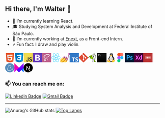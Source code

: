  Hi there, I'm Walter 👋
---

- 🌱 I’m currently learning React.
- 🎓 Studying System Analysis and Development at Federal Institute of São Paulo.
- 🔭 I’m currently working at <a href="https://enext.com.br/" target="_blank">Enext<a/>, as a Front-end Intern.
- ⚡ Fun fact: I draw and play violin.

<img width="30" src="/assets/html.png"><img width="30" src="/assets/css.png"><img width="30" src="/assets/javascript.png"><img width="30" src="/assets/bootstrap.png"><img width="30" src="/assets/sass.png"><img width="30" src="/assets/react.png"><img width="30" src="/assets/styled-components.png"><img width="30" src="/assets/typescript.png"><img width="30" src="/assets/git.png"><img width="30" src="/assets/GSAP.png"><img width="30" src="/assets/terminal.png"><img width="30" src="/assets/linux.png"><img width="30" src="/assets/figma.png"><img width="30" src="/assets/photoshop.png"><img width="30" src="/assets/adobexd.png"><img width="30" src="/assets/npm.png"><img width="30" src="/assets/yarn.png"><img width="30" src="/assets/framer.png"><img width="30" src="/assets/next.png">

### 📫 You can reach me on:

[![Linkedin Badge](https://img.shields.io/badge/-Walter_Alcantara-blue?style=flat-square&logo=Linkedin&logoColor=white&link=https://www.linkedin.com/in/walteralcantara//)](https://www.linkedin.com/in/walteralcantara/) 
[![Gmail Badge](https://img.shields.io/badge/-waltermalcantara@gmail.com-c14438?style=flat-square&logo=Gmail&logoColor=white&link=mailto:waltermalcantara@gmail.com)](mailto:waltermalcantara@gmail.com)


---
![Anurag's GitHub stats](https://github-readme-stats.vercel.app/api?username=wmalcantara&theme=tokyonight&show_icons=true)
[![Top Langs](https://github-readme-stats.vercel.app/api/top-langs/?username=wmalcantara&langs_count=6&exclude_repo=caravan&layout=compact&theme=tokyonight)](https://github.com/anuraghazra/github-readme-stats)


<!--
**wmalcantara/wmalcantara** is a ✨ _special_ ✨ repository because its `README.md` (this file) appears on your GitHub profile.

Here are some ideas to get you started:

- 🔭 I’m currently working on ...
- 🌱 I’m currently learning ...
- 👯 I’m looking to collaborate on ...
- 🤔 I’m looking for help with ...
- 💬 Ask me about ...
- 📫 How to reach me: ...
- 😄 Pronouns: ...
- ⚡ Fun fact: ...
-->
